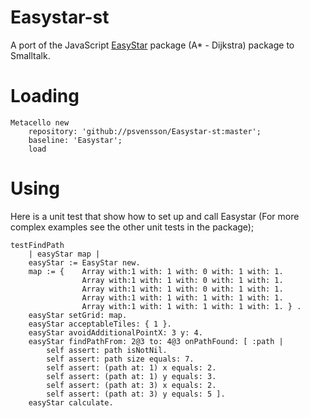 # Easystar-st
A port of the JavaScript [EasyStar](https://github.com/prettymuchbryce/easystarjs) package (A* - Dijkstra) package to Smalltalk. 

# Loading
```
Metacello new
    repository: 'github://psvensson/Easystar-st:master';
    baseline: 'Easystar';
    load
```

# Using

Here is a unit test that show how to set up and call Easystar (For more complex examples see the other unit tests in the package);
```Smalltalk
testFindPath
	| easyStar map |
	easyStar := EasyStar new. 
	map := {	Array with:1 with: 1 with: 0 with: 1 with: 1.
				Array with:1 with: 1 with: 0 with: 1 with: 1.
				Array with:1 with: 1 with: 0 with: 1 with: 1.
				Array with:1 with: 1 with: 1 with: 1 with: 1.
				Array with:1 with: 1 with: 1 with: 1 with: 1. } .
	easyStar setGrid: map.
	easyStar acceptableTiles: { 1 }.
	easyStar avoidAdditionalPointX: 3 y: 4. 
	easyStar findPathFrom: 2@3 to: 4@3 onPathFound: [ :path |
		self assert: path isNotNil.
		self assert: path size equals: 7.
		self assert: (path at: 1) x equals: 2.
		self assert: (path at: 1) y equals: 3.
		self assert: (path at: 3) x equals: 2.
		self assert: (path at: 3) y equals: 5 ]. 
	easyStar calculate.  
  ```
